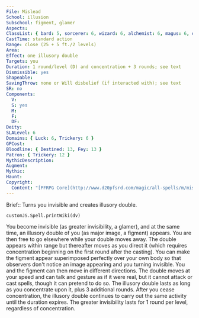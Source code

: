```yaml
---
File: Mislead
School: illusion
Subschool: figment, glamer
Aspects: 
ClassList: { bard: 5, sorcerer: 6, wizard: 6, alchemist: 6, magus: 6, occultist: 5, psychic: 6, mesmerist: 5, spiritualist: 6 }
CastTime: standard action
Range: close (25 + 5 ft./2 levels)
Area: 
Effect: one illusory double
Targets: you
Duration: 1 round/level (D) and concentration + 3 rounds; see text
Dismissible: yes
Shapeable: 
SavingThrow: none or Will disbelief (if interacted with); see text
SR: no
Components:
  V: 
  S: yes
  M: 
  F: 
  DF: 
Deity: 
SLALevel: 6
Domains: { Luck: 6, Trickery: 6 }
GPCost: 
Bloodline: { Destined: 13, Fey: 13 }
Patron: { Trickery: 12 }
MythicDescription: 
Augment: 
Mythic: 
Haunt: 
Copyright:
  Content: "[PFRPG Core](http://www.d20pfsrd.com/magic/all-spells/m/mislead)"
---
```

Brief:: Turns you invisible and creates illusory double.

```dataviewjs
customJS.Spell.printWiki(dv)
```

You become invisible (as greater invisibility, a glamer), and at the same time, an illusory double of you (as major image, a figment) appears. You are then free to go elsewhere while your double moves away. The double appears within range but thereafter moves as you direct it (which requires concentration beginning on the first round after the casting). You can make the figment appear superimposed perfectly over your own body so that observers don't notice an image appearing and you turning invisible. You and the figment can then move in different directions. The double moves at your speed and can talk and gesture as if it were real, but it cannot attack or cast spells, though it can pretend to do so.  The illusory double lasts as long as you concentrate upon it, plus 3 additional rounds. After you cease concentration, the illusory double continues to carry out the same activity until the duration expires. The greater invisibility lasts for 1 round per level, regardless of concentration.
